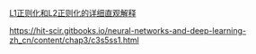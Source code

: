 [L1正则化和L2正则化的详细直观解释](https://blog.csdn.net/zhaomengszu/article/details/81537197)

https://hit-scir.gitbooks.io/neural-networks-and-deep-learning-zh_cn/content/chap3/c3s5ss1.html